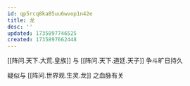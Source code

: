 ```yaml
---
id: qp5rcq8ka85uu6wvop1n42e
title: 龙
desc: ''
updated: 1735897746525
created: 1735897662448
---
```


[[阵问.天下.大荒.皇族]] 与 [[阵问.天下.道廷.天子]] 争斗旷日持久

疑似与 [[阵问.世界观.生灵.龙]] 之血脉有关
